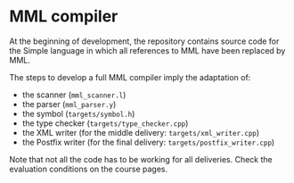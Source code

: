 # MML compiler

At the beginning of development, the repository contains source code for the Simple language in which all references to MML have been replaced by MML.

The steps to develop a full MML compiler imply the adaptation of:
* the scanner (`mml_scanner.l`)
* the parser (`mml_parser.y`)
* the symbol (`targets/symbol.h`)
* the type checker (`targets/type_checker.cpp`)
* the XML writer (for the middle delivery: `targets/xml_writer.cpp`)
* the Postfix writer (for the final delivery: `targets/postfix_writer.cpp`)

Note that not all the code has to be working for all deliveries. Check the evaluation conditions on the course pages.
